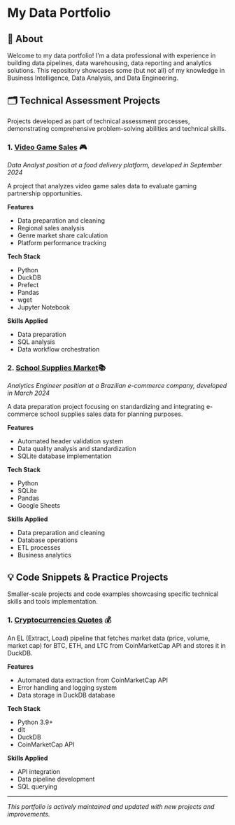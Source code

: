 # My Data Portfolio
## 👋 About
Welcome to my data portfolio! I'm a data professional with experience in building data pipelines, data warehousing, data reporting and analytics solutions. This repository showcases some (but not all) of my knowledge in Business Intelligence, Data Analysis, and Data Engineering.

## 🗂️ Technical Assessment Projects
Projects developed as part of technical assessment processes, demonstrating comprehensive problem-solving abilities and technical skills.

### 1. [Video Game Sales](https://github.com/victor-antoniassi/junior_data_analyst_test_01) 🎮
*Data Analyst position at a food delivery platform, developed in September 2024*

A project that analyzes video game sales data to evaluate gaming partnership opportunities.

**Features**
- Data preparation and cleaning
- Regional sales analysis
- Genre market share calculation
- Platform performance tracking

**Tech Stack**
- Python
- DuckDB
- Prefect
- Pandas
- wget
- Jupyter Notebook

**Skills Applied**
- Data preparation
- SQL analysis
- Data workflow orchestration

### 2. [School Supplies Market](https://github.com/victor-antoniassi/junior_analytics_engineer_test_01)📚
*Analytics Engineer position at a Brazilian e-commerce company, developed in March 2024*

A data preparation project focusing on standardizing and integrating e-commerce school supplies sales data for planning purposes.

**Features**
- Automated header validation system
- Data quality analysis and standardization
- SQLite database implementation

**Tech Stack**
- Python
- SQLite
- Pandas
- Google Sheets

**Skills Applied**
- Data preparation and cleaning
- Database operations
- ETL processes
- Business analytics

## 💡 Code Snippets & Practice Projects
Smaller-scale projects and code examples showcasing specific technical skills and tools implementation.

### 1. [Cryptocurrencies Quotes](https://github.com/victor-antoniassi/coinmarketcap_api_to_duckdb) 💰
An EL (Extract, Load) pipeline that fetches market data (price, volume, market cap) for BTC, ETH, and LTC from CoinMarketCap API and stores it in DuckDB.

**Features**
- Automated data extraction from CoinMarketCap API
- Error handling and logging system
- Data storage in DuckDB database

**Tech Stack**
- Python 3.9+
- dlt
- DuckDB
- CoinMarketCap API

**Skills Applied**
- API integration
- Data pipeline development
- SQL querying

---
*This portfolio is actively maintained and updated with new projects and improvements.*
